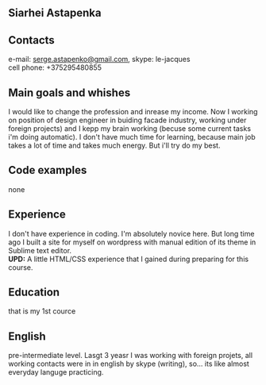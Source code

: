 ## **Siarhei Astapenka**

## **Contacts**
e-mail: serge.astapenko@gmail.com, 
skype: le-jacques <br>
cell phone: +375295480855

## **Main goals and whishes**
I would like to change the profession and inrease my income. Now I working on position of design engineer in buiding facade industry, working under foreign projects) and I kepp my brain working (becuse some current tasks i'm doing automatic). I don't have much time for learning, because main job takes a lot of time and takes much energy. But i'll try do my best. <br>

## **Code examples**
none <br>

## **Experience**
I don't have experience in coding. I'm absolutely novice here. But long time ago I built a site for myself on wordpress with manual edition of its theme in Sublime text editor. <br>
**UPD:** A little HTML/CSS experience that I gained during preparing for this course.<br>

## **Education**
that is my 1st cource<br>

## **English** 
pre-intermediate level. Lasgt 3 yeasr I was working with foreign projets, all working  contacts were in in  english by skype (writing), so...  its like almost everyday languge practicing. 
